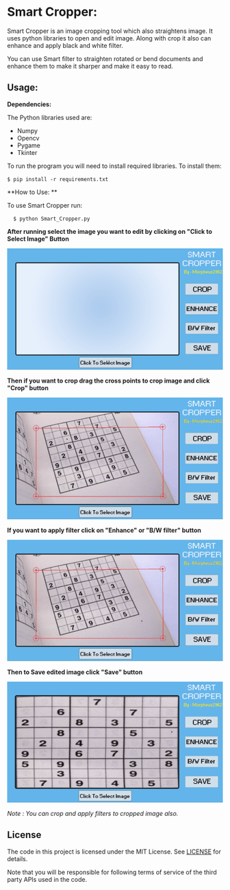 # Smart Cropper:


Smart Cropper is an image cropping tool which also straightens image. It uses python libraries to open and edit image. Along with crop it also can enhance and apply black and white filter.

You can use Smart filter to straighten rotated or bend documents and enhance them to make it sharper and make it easy to read.

## Usage: 

**Dependencies:**

The Python libraries used are:


  * Numpy
  * Opencv
  * Pygame
  * Tkinter

To run the program you will need to install required libraries. To install them:

	$ pip install -r requirements.txt


**How to Use: **

To use Smart Cropper run:

	  $ python Smart_Cropper.py


__After running select the image you want to edit by clicking on "Click to Select Image" Button__

   

   

![Select Image](Video/select.gif)





__Then if you want to crop drag the cross points to crop image and click "Crop" button__

![Crop Image](Video/crop.gif)



__If you want to apply filter click on "Enhance" or "B/W filter" button__

![Filter Image](Video/filter.gif)



__Then to Save edited image click "Save" button__

![Save Image](Video/save.gif)


 _Note : You can crop and apply filters to cropped image also._
  
  
## License

The code in this project is licensed under the MIT License. See [LICENSE](LICENSE) for details.

Note that you will be responsible for following terms of service of the third party APIs used in the code. 
